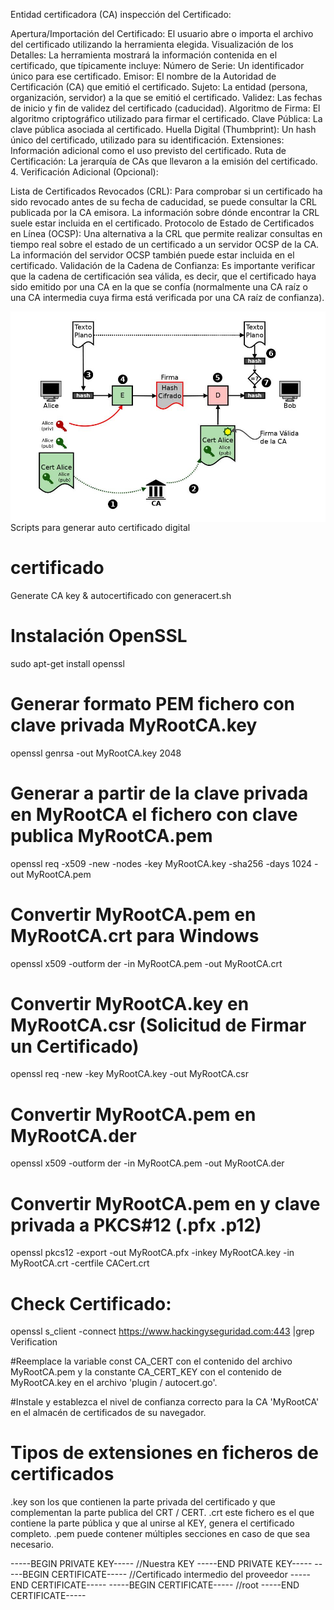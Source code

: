 

Entidad certificadora (CA) inspección del Certificado:

Apertura/Importación del Certificado: El usuario abre o importa el archivo del certificado utilizando la herramienta elegida.
Visualización de los Detalles: La herramienta mostrará la información contenida en el certificado, que típicamente incluye:
Número de Serie: Un identificador único para ese certificado.
Emisor: El nombre de la Autoridad de Certificación (CA) que emitió el certificado.
Sujeto: La entidad (persona, organización, servidor) a la que se emitió el certificado.
Validez: Las fechas de inicio y fin de validez del certificado (caducidad).
Algoritmo de Firma: El algoritmo criptográfico utilizado para firmar el certificado.
Clave Pública: La clave pública asociada al certificado.
Huella Digital (Thumbprint): Un hash único del certificado, utilizado para su identificación.
Extensiones: Información adicional como el uso previsto del certificado.
Ruta de Certificación: La jerarquía de CAs que llevaron a la emisión del certificado.
4. Verificación Adicional (Opcional):

Lista de Certificados Revocados (CRL): Para comprobar si un certificado ha sido revocado antes de su fecha de caducidad, se puede consultar la CRL publicada por la CA emisora. La información sobre dónde encontrar la CRL suele estar incluida en el certificado.
Protocolo de Estado de Certificados en Línea (OCSP): Una alternativa a la CRL que permite realizar consultas en tiempo real sobre el estado de un certificado a un servidor OCSP de la CA. La información del servidor OCSP también puede estar incluida en el certificado.
Validación de la Cadena de Confianza: Es importante verificar que la cadena de certificación sea válida, es decir, que el certificado haya sido emitido por una CA en la que se confía (normalmente una CA raíz o una CA intermedia cuya firma está verificada por una CA raíz de confianza).

<img style="float:left" alt="Entidad Certificadora" src="https://github.com/hackingyseguridad/certificado/blob/master/ca.jpg">


Scripts para generar auto certificado digital 

# certificado

Generate CA key & autocertificado con generacert.sh

# Instalación OpenSSL
sudo apt-get install openssl

# Generar formato PEM fichero con clave privada MyRootCA.key 
openssl genrsa -out MyRootCA.key 2048

# Generar a partir de la clave privada en MyRootCA el fichero con clave publica MyRootCA.pem
openssl req -x509 -new -nodes -key MyRootCA.key -sha256 -days 1024 -out MyRootCA.pem

# Convertir MyRootCA.pem en MyRootCA.crt para Windows
openssl x509 -outform der -in MyRootCA.pem -out MyRootCA.crt

# Convertir MyRootCA.key en MyRootCA.csr (Solicitud de Firmar un Certificado)
openssl req -new -key MyRootCA.key -out MyRootCA.csr

# Convertir MyRootCA.pem en MyRootCA.der
openssl x509 -outform der -in MyRootCA.pem -out MyRootCA.der

# Convertir MyRootCA.pem en y clave privada a PKCS#12 (.pfx .p12)
openssl pkcs12 -export -out MyRootCA.pfx -inkey MyRootCA.key -in MyRootCA.crt -certfile CACert.crt

# Check Certificado:
openssl s_client -connect https://www.hackingyseguridad.com:443 |grep Verification

#Reemplace la variable const CA_CERT con el contenido del archivo MyRootCA.pem y la constante CA_CERT_KEY con el contenido de MyRootCA.key en el archivo 'plugin / autocert.go'.

#Instale y establezca el nivel de confianza correcto para la CA 'MyRootCA' en el almacén de certificados de su navegador.

# Tipos de extensiones en ficheros de certificados

.key son los que contienen la parte privada del certificado y que complementan la parte publica del CRT / CERT.
.crt este fichero es el que contiene la parte pública y que al unirse al KEY, genera el certificado completo.
.pem puede contener múltiples secciones en caso de que sea necesario.

-----BEGIN PRIVATE KEY-----
//Nuestra KEY
-----END PRIVATE KEY-----
-----BEGIN CERTIFICATE-----
//Certificado intermedio del proveedor
-----END CERTIFICATE-----
-----BEGIN CERTIFICATE-----
//root
-----END CERTIFICATE-----
